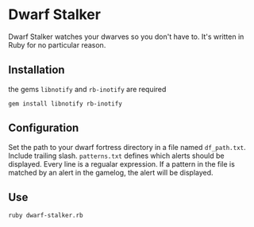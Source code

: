 Dwarf Stalker
=============

Dwarf Stalker watches your dwarves so you don't have to. It's written in Ruby for no particular reason.

## Installation

the gems `libnotify` and `rb-inotify` are required

```
gem install libnotify rb-inotify
```
## Configuration

Set the path to your dwarf fortress directory in a file named `df_path.txt`. Include trailing slash. `patterns.txt` defines which alerts should be displayed. Every line is a regualar expression. If a pattern in the file is matched by an alert in the gamelog, the alert will be displayed.

## Use

```
ruby dwarf-stalker.rb
```
